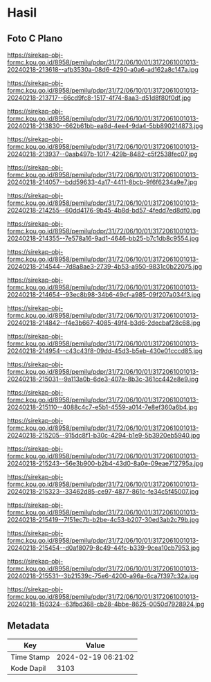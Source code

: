 # Hasil

## Foto C Plano

https://sirekap-obj-formc.kpu.go.id/8958/pemilu/pdpr/31/72/06/10/01/3172061001013-20240218-213618--afb3530a-08d6-4290-a0a6-ad162a8c147a.jpg

https://sirekap-obj-formc.kpu.go.id/8958/pemilu/pdpr/31/72/06/10/01/3172061001013-20240218-213717--66cd9fc8-1517-4f74-8aa3-d51d8f80f0df.jpg

https://sirekap-obj-formc.kpu.go.id/8958/pemilu/pdpr/31/72/06/10/01/3172061001013-20240218-213830--662b61bb-ea8d-4ee4-9da4-5bb890214873.jpg

https://sirekap-obj-formc.kpu.go.id/8958/pemilu/pdpr/31/72/06/10/01/3172061001013-20240218-213937--0aab497b-1017-429b-8482-c5f2538fec07.jpg

https://sirekap-obj-formc.kpu.go.id/8958/pemilu/pdpr/31/72/06/10/01/3172061001013-20240218-214057--bdd59633-4a17-4411-8bcb-9f6f6234a9e7.jpg

https://sirekap-obj-formc.kpu.go.id/8958/pemilu/pdpr/31/72/06/10/01/3172061001013-20240218-214255--60dd4176-9b45-4b8d-bd57-4fedd7ed8df0.jpg

https://sirekap-obj-formc.kpu.go.id/8958/pemilu/pdpr/31/72/06/10/01/3172061001013-20240218-214355--7e578a16-9ad1-4646-bb25-b7c1db8c9554.jpg

https://sirekap-obj-formc.kpu.go.id/8958/pemilu/pdpr/31/72/06/10/01/3172061001013-20240218-214544--7d8a8ae3-2739-4b53-a950-9831c0b22075.jpg

https://sirekap-obj-formc.kpu.go.id/8958/pemilu/pdpr/31/72/06/10/01/3172061001013-20240218-214654--93ec8b98-34b6-49cf-a985-09f207a034f3.jpg

https://sirekap-obj-formc.kpu.go.id/8958/pemilu/pdpr/31/72/06/10/01/3172061001013-20240218-214842--f4e3b667-4085-49f4-b3d6-2decbaf28c68.jpg

https://sirekap-obj-formc.kpu.go.id/8958/pemilu/pdpr/31/72/06/10/01/3172061001013-20240218-214954--c43c43f8-09dd-45d3-b5eb-430e01cccd85.jpg

https://sirekap-obj-formc.kpu.go.id/8958/pemilu/pdpr/31/72/06/10/01/3172061001013-20240218-215031--9a113a0b-6de3-407a-8b3c-361cc442e8e9.jpg

https://sirekap-obj-formc.kpu.go.id/8958/pemilu/pdpr/31/72/06/10/01/3172061001013-20240218-215110--4088c4c7-e5b1-4559-a014-7e8ef360a6b4.jpg

https://sirekap-obj-formc.kpu.go.id/8958/pemilu/pdpr/31/72/06/10/01/3172061001013-20240218-215205--915dc8f1-b30c-4294-b1e9-5b3920eb5940.jpg

https://sirekap-obj-formc.kpu.go.id/8958/pemilu/pdpr/31/72/06/10/01/3172061001013-20240218-215243--56e3b900-b2b4-43d0-8a0e-09eae712795a.jpg

https://sirekap-obj-formc.kpu.go.id/8958/pemilu/pdpr/31/72/06/10/01/3172061001013-20240218-215323--33462d85-ce97-4877-861c-fe34c5f45007.jpg

https://sirekap-obj-formc.kpu.go.id/8958/pemilu/pdpr/31/72/06/10/01/3172061001013-20240218-215419--7f51ec7b-b2be-4c53-b207-30ed3ab2c79b.jpg

https://sirekap-obj-formc.kpu.go.id/8958/pemilu/pdpr/31/72/06/10/01/3172061001013-20240218-215454--d0af8079-8c49-44fc-b339-9cea10cb7953.jpg

https://sirekap-obj-formc.kpu.go.id/8958/pemilu/pdpr/31/72/06/10/01/3172061001013-20240218-215531--3b21539c-75e6-4200-a96a-6ca7f397c32a.jpg

https://sirekap-obj-formc.kpu.go.id/8958/pemilu/pdpr/31/72/06/10/01/3172061001013-20240218-150324--63fbd368-cb28-4bbe-8625-0050d7928924.jpg


## Metadata

| Key        | Value               |
| ---------- | ------------------- |
| Time Stamp | 2024-02-19 06:21:02 |
| Kode Dapil | 3103                |



